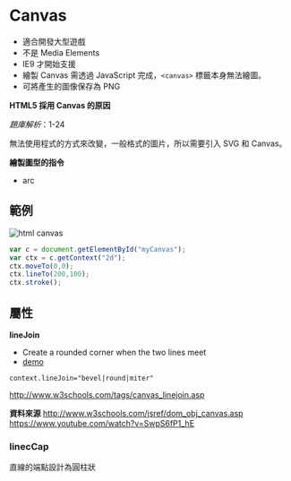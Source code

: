 # Canvas

* 適合開發大型遊戲
* 不是 Media Elements
* IE9 才開始支援
* 繪製 Canvas 需透過 JavaScript 完成，`<canvas>` 標籤本身無法繪圖。
* 可將產生的圖像保存為 PNG

**HTML5 採用 Canvas 的原因**

*題庫解析*：1-24

無法使用程式的方式來改變，一般格式的圖片，所以需要引入 SVG 和 Canvas。

**繪製圖型的指令**

* arc

## 範例

![html canvas](http://i.imgur.com/uihyz3H.png)

```js
var c = document.getElementById("myCanvas");
var ctx = c.getContext("2d");
ctx.moveTo(0,0);
ctx.lineTo(200,100);
ctx.stroke();
```

## 屬性

**lineJoin**

* Create a rounded corner when the two lines meet
* [demo](http://www.w3schools.com/tags/playcanvas.asp?filename=playcanvas_lineJoin)

`context.lineJoin="bevel|round|miter"`

http://www.w3schools.com/tags/canvas_linejoin.asp


**資料來源**
http://www.w3schools.com/jsref/dom_obj_canvas.asp
https://www.youtube.com/watch?v=SwpS6fP1_hE

### linecCap

直線的端點設計為圓柱狀
